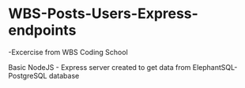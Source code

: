 # WBS-Posts-Users-Express-endpoints
-Excercise from WBS Coding School

Basic NodeJS - Express server created to get data from ElephantSQL- PostgreSQL database 
